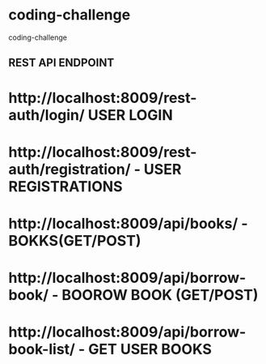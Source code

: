 # coding-challenge
coding-challenge

## REST API ENDPOINT
# http://localhost:8009/rest-auth/login/ USER LOGIN
# http://localhost:8009/rest-auth/registration/ - USER REGISTRATIONS
# http://localhost:8009/api/books/ - BOKKS(GET/POST)
# http://localhost:8009/api/borrow-book/ - BOOROW BOOK (GET/POST)
# http://localhost:8009/api/borrow-book-list/ - GET USER BOOKS

